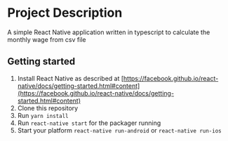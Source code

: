 # Project Description

A simple React Native application written in typescript to calculate the monthly wage from csv file

## Getting started

1. Install React Native as described at [https://facebook.github.io/react-native/docs/getting-started.html#content](https://facebook.github.io/react-native/docs/getting-started.html#content)
2. Clone this repository
3. Run `yarn install`
4. Run `react-native start` for the packager running
5. Start your platform `react-native run-android` or `react-native run-ios`
